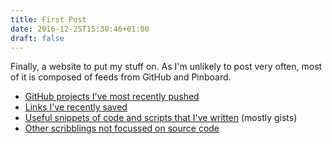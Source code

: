 ```yaml
---
title: First Post
date: 2016-12-25T15:30:46+01:00
draft: false
---
```


Finally, a website to put my stuff on. As I'm unlikely to post
very often, most of it is composed of feeds from GitHub and
Pinboard.

<!--more-->

- [GitHub projects I've most recently pushed](/project)
- [Links I've recently saved](/link)
- [Useful snippets of code and scripts that I've written](/snippet)
  (mostly gists)
- [Other scribblings not focussed on source code](/post)
